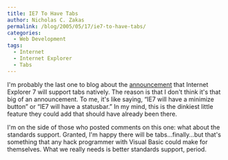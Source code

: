 ```yaml
---
title: IE7 To Have Tabs
author: Nicholas C. Zakas
permalink: /blog/2005/05/17/ie7-to-have-tabs/
categories:
  - Web Development
tags:
  - Internet
  - Internet Explorer
  - Tabs
---
```

I'm probably the last one to blog about the <a title="IE7 Has Tabs" rel="external" href="http://blogs.msdn.com/ie/archive/2005/05/16/417732.aspx">announcement</a> that Internet Explorer 7 will support tabs natively. The reason is that I don't think it's that big of an announcement. To me, it's like saying, &#8220;IE7 will have a minimize button&#8221; or &#8220;IE7 will have a statusbar.&#8221; In my mind, this is the dinkiest little feature they could add that should have already been there.

I'm on the side of those who posted comments on this one: what about the standards support. Granted, I'm happy there will be tabs&#8230;finally&#8230;but that's something that any hack programmer with Visual Basic could make for themselves. What we really needs is better standards support, period.
